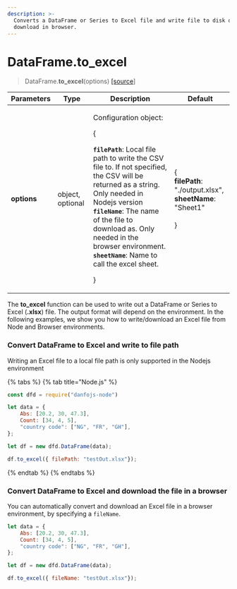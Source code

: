```yaml
---
description: >-
  Converts a DataFrame or Series to Excel file and write file to disk or
  download in browser.
---
```


# DataFrame.to_excel

> DataFrame.**to_excel**(options) [\[source](https://github.com/opensource9ja/danfojs/blob/e25010c26d9c423412613d820015a48ad03d5c6d/danfojs-node/src/io/io.excel.js#L97)]

| **Parameters** | Type              | Description                                                                                                                                                                                                                                                                                                                                                                                                                       | Default                                                                                                  |
| -------------- | ----------------- | --------------------------------------------------------------------------------------------------------------------------------------------------------------------------------------------------------------------------------------------------------------------------------------------------------------------------------------------------------------------------------------------------------------------------------- | -------------------------------------------------------------------------------------------------------- |
| **options**    |  object, optional | <p> Configuration object: </p><p>{</p><p> <strong><code>filePath</code></strong>: Local file path to write the CSV file to. If not specified, the CSV will be returned as a string. Only needed in Nodejs version<br><strong><code>fileName</code></strong>: The name of the file to download as. Only needed in the browser environment. <br><strong><code>sheetName</code></strong>: Name to call the excel sheet. </p><p>}</p> | <p>{<br><strong>filePath</strong>: "./output.xlsx",<br><strong>sheetName</strong>: "Sheet1"<br><br>}</p> |

The **to_excel** function can be used to write out a DataFrame or Series to Excel (**.xlsx**) file. The output format will depend on the environment. In the following examples, we show you how to write/download an Excel file from Node and Browser environments.

### Convert DataFrame to Excel and write to file path

Writing an Excel file to a local file path is only supported in the Nodejs environment

{% tabs %}
{% tab title="Node.js" %}
```javascript
const dfd = require("danfojs-node")

let data = {
    Abs: [20.2, 30, 47.3],
    Count: [34, 4, 5],
    "country code": ["NG", "FR", "GH"],
};

let df = new dfd.DataFrame(data);

df.to_excel({ filePath: "testOut.xlsx"});
```
{% endtab %}
{% endtabs %}

### Convert DataFrame to Excel and download the file in a browser

You can automatically convert and download an Excel file in a browser environment, by specifying a `fileName`. 

```javascript
let data = {
    Abs: [20.2, 30, 47.3],
    Count: [34, 4, 5],
    "country code": ["NG", "FR", "GH"],
};

let df = new dfd.DataFrame(data);

df.to_excel({ fileName: "testOut.xlsx"});
```
